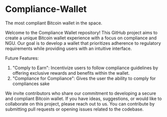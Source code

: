 # Compliance-Wallet
The most compliant Bitcoin wallet in the space. 

Welcome to the Compliance Wallet repository! This GitHub project aims to create a unique Bitcoin wallet experience with a focus on compliance and NGU. Our goal is to develop a wallet that prioritizes adherence to regulatory requirements while providing users with an intuitive interface.

Future Features:

1. "Comply to Earn": Incentivize users to follow compliance guidelines by offering exclusive rewards and benefits within the wallet.
2. "Compliance for Compliance": Gives the user the ability to comply for compliances sake

We invite contributors who share our commitment to developing a secure and compliant Bitcoin wallet. If you have ideas, suggestions, or would like to collaborate on this project, please reach out to us. You can contribute by submitting pull requests or opening issues related to the codebase.
